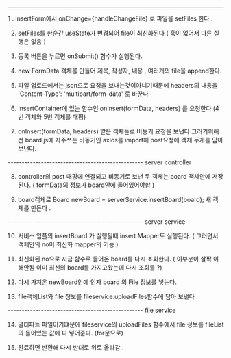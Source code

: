 -------------------------------------------------
1 . insertForm에서 onChange={handleChangeFile} 로 파일을 setFiles 한다 .

2. setFiles를 한순간 useState가 변경되어 file이 최신화된다 ( 훅이 없어서 다른 실행은 없음 )

3. 등록 버튼을 누르면 onSubmit() 함수가 실행된다.

4. new FormData 객체를 만들어 제목, 작성자, 내용 , 여러개의 file을 append한다.

5. 파일 업로드에서는 json으로 요청을 보내는것이아니기때문에 headers의 내용을 'Content-Type': 'multipart/form-data' 로 바꾼다

6. InsertContainer에 있는 함수인 onInsert(formData, headers) 를 요청한다 (4번 객체와 5번 객체를 매핑)

7. onInsert(formData, headers) 받은 객체들로 비동기 요청을 보낸다 
  그러기위해선 board.js에 자주쓰는 비동기인 axios를 import해 post요청에 객체 두개를 담아 보낸다.

------------------------------------------------- server controller

8. controller의 post 매핑에 연결되고 비동기로 보낸 두 객체는 board 객체안에 저장된다. ( formData의 정보가 board안에 들어있어야함 )

9. board객체로 Board newBoard = serverService.insertBoard(board); 새 객체를 만든다 .

------------------------------------------------- server service

10. 서비스 임플의 insertBoard 가 실행될때 insert Mapper도 실행된다. ( 그러면서 객체안의 no이 최신화 mapper의 기능 )

11. 최신화된 no으로 지금 함수로 들어온 board를 다시 조회한다. ( 이부분이 살짝 이해안됨 이미 최신의 board를 가지고왔는데 다시 조회를 ?)

12. 다시 가져온 newBoard안에  인자 board 의 File 정보를 넣는다. 

13. file객체List와 file 정보를 fileservice.uploadFiles함수에 담아 보낸다 .

------------------------------------------------- file service

14. 멀티파트 파일이기떄문에 fileservice의 uploadFiles 함수에서 file 정보를 fileList의 들어있는 값에 다 넣어준다. (for문으로)

15. 완료하면 반환해 다시 반대로 위로 올라감 .


  